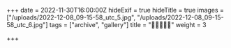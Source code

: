 +++
date = 2022-11-30T16:00:00Z
hideExif = true
hideTitle = true
images = ["/uploads/2022-12-08_09-15-58_utc_5.jpg", "/uploads/2022-12-08_09-15-58_utc_6.jpg"]
tags = ["archive", "gallery"]
title = "👀👀🧿👀👀"
weight = 3

+++

